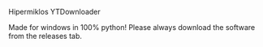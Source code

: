 Hipermiklos YTDownloader

Made for windows in 100% python! Please always download the software from the releases tab.
